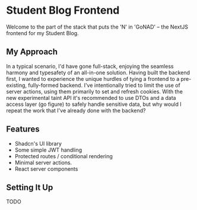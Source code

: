 # Student Blog Frontend

Welcome to the part of the stack that puts the 'N' in 'GoNAD' – the NextJS frontend for my Student Blog.

## My Approach

In a typical scenario, I'd have gone full-stack, enjoying the seamless harmony and typesafety of an all-in-one solution. Having built the backend first, I wanted to experience the unique hurdles of tying a frontend to a pre-existing, fully-formed backend. I've intentionally tried to limit the use of server actions, using them primarily to set and refresh cookies. With the new experimental taint API it's recommended to use DTOs and a data access layer (go figure) to safely handle sensitive data, but why would I repeat the work that I've already done with the backend?

## Features

- Shadcn's UI library
- Some simple JWT handling
- Protected routes / conditional rendering
- Minimal server actions.
- React server components

## Setting It Up

TODO
